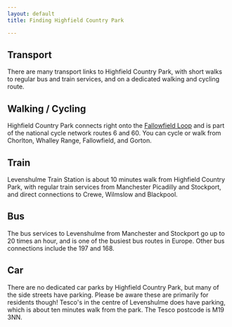 ```yaml
---
layout: default
title: Finding Highfield Country Park

---
```

## Transport

There are many transport links to Highfield Country Park, with short walks to regular bus and train services, and on a dedicated walking and cycling route.

## Walking / Cycling

Highfield Country Park connects right onto the <a href="https://fallowfieldloop.org/">Fallowfield Loop</a> and is part of the national cycle network routes 6 and 60. You can cycle or walk from Chorlton, Whalley Range, Fallowfield, and Gorton.

## Train

Levenshulme Train Station is about 10 minutes walk from Highfield Country Park, with regular train services from Manchester Picadilly and Stockport, and direct connections to Crewe, Wilmslow and Blackpool.

## Bus

The bus services to Levenshulme from Manchester and Stockport go up to 20 times an hour, and is one of the busiest bus routes in Europe. Other bus connections include the 197 and 168.

## Car

There are no dedicated car parks by Highfield Country Park, but many of the side streets have parking. Please be aware these are primarily for residents though! Tesco's in the centre of Levenshulme does have parking, which is about ten minutes walk from the park. The Tesco postcode is M19 3NN.